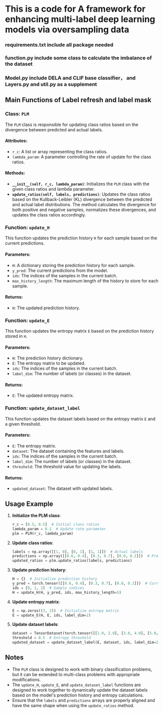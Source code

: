 # This is a code for A framework for enhancing multi-label deep learning models via oversampling data

### requirements.txt include all package needed

### function.py include some class to calculate the imbalance of the dataset

### Model.py include DELA and CLIF base classifier， and Layers.py and util.py as a supplement



## Main Functions of Label refresh and label mask

### Class: `PLM`

The `PLM` class is responsible for updating class ratios based on the divergence between predicted and actual labels.

#### Attributes:
- `r_c`: A list or array representing the class ratios.
- `lambda_param`: A parameter controlling the rate of update for the class ratios.

#### Methods:
- **`__init__(self, r_c, lambda_param)`**: Initializes the `PLM` class with the given class ratios and lambda parameter.
- **`update_ratios(self, labels, predictions)`**: Updates the class ratios based on the Kullback-Leibler (KL) divergence between the predicted and actual label distributions. The method calculates the divergence for both positive and negative samples, normalizes these divergences, and updates the class ratios accordingly.

### Function: `update_H`

This function updates the prediction history `H` for each sample based on the current predictions.

#### Parameters:
- `H`: A dictionary storing the prediction history for each sample.
- `y_pred`: The current predictions from the model.
- `ids`: The indices of the samples in the current batch.
- `max_history_length`: The maximum length of the history to store for each sample.

#### Returns:
- `H`: The updated prediction history.

### Function: `update_E`

This function updates the entropy matrix `E` based on the prediction history stored in `H`.

#### Parameters:
- `H`: The prediction history dictionary.
- `E`: The entropy matrix to be updated.
- `ids`: The indices of the samples in the current batch.
- `label_dim`: The number of labels (or classes) in the dataset.

#### Returns:
- `E`: The updated entropy matrix.

### Function: `update_dataset_label`

This function updates the dataset labels based on the entropy matrix `E` and a given threshold.

#### Parameters:
- `E`: The entropy matrix.
- `dataset`: The dataset containing the features and labels.
- `ids`: The indices of the samples in the current batch.
- `label_dim`: The number of labels (or classes) in the dataset.
- `threshold`: The threshold value for updating the labels.

#### Returns:
- `updated_dataset`: The dataset with updated labels.

## Usage Example

1. **Initialize the PLM class**:
   ```python
   r_c = [0.5, 0.5]  # Initial class ratios
   lambda_param = 0.1  # Update rate parameter
   plm = PLM(r_c, lambda_param)
   ```

2. **Update class ratios**:
   ```python
   labels = np.array([[1, 0], [0, 1], [1, 1]])  # Actual labels
   predictions = np.array([[0.6, 0.4], [0.3, 0.7], [0.8, 0.2]])  # Predicted labels
   updated_ratios = plm.update_ratios(labels, predictions)
   ```

3. **Update prediction history**:
   ```python
   H = {}  # Initialize prediction history
   y_pred = torch.tensor([[0.6, 0.4], [0.3, 0.7], [0.8, 0.2]])  # Current predictions
   ids = [0, 1, 2]  # Sample indices
   H = update_H(H, y_pred, ids, max_history_length=5)
   ```

4. **Update entropy matrix**:
   ```python
   E = np.zeros((3, 2))  # Initialize entropy matrix
   E = update_E(H, E, ids, label_dim=2)
   ```

5. **Update dataset labels**:
   ```python
   dataset = TensorDataset(torch.tensor([[1.0, 2.0], [3.0, 4.0], [5.0, 6.0]]), torch.tensor([[1, 0], [0, 1], [1, 1]]))
   threshold = 0.5  # Entropy threshold
   updated_dataset = update_dataset_label(E, dataset, ids, label_dim=2, threshold=threshold)
   ```

## Notes

- The `PLM` class is designed to work with binary classification problems, but it can be extended to multi-class problems with appropriate modifications.
- The `update_H`, `update_E`, and `update_dataset_label` functions are designed to work together to dynamically update the dataset labels based on the model's prediction history and entropy calculations.
- Ensure that the `labels` and `predictions` arrays are properly aligned and have the same shape when using the `update_ratios` method.

